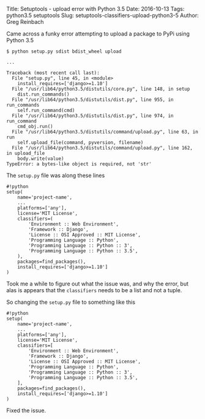 Title: Setuptools - upload error with Python 3.5
Date: 2016-10-13
Tags: python3.5 setuptools
Slug: setuptools-classifiers-upload-python3-5
Author: Greg Reinbach

Came across a funky error attempting to upload a package to PyPi using Python 3.5

    $ python setup.py sdist bdist_wheel upload

    ...

    Traceback (most recent call last):
      File "setup.py", line 45, in <module>
        install_requires=['django>=1.10']
      File "/usr/lib64/python3.5/distutils/core.py", line 148, in setup
        dist.run_commands()
      File "/usr/lib64/python3.5/distutils/dist.py", line 955, in run_commands
        self.run_command(cmd)
      File "/usr/lib64/python3.5/distutils/dist.py", line 974, in run_command
        cmd_obj.run()
      File "/usr/lib64/python3.5/distutils/command/upload.py", line 63, in run
        self.upload_file(command, pyversion, filename)
      File "/usr/lib64/python3.5/distutils/command/upload.py", line 162, in upload_file
        body.write(value)
    TypeError: a bytes-like object is required, not 'str'

The `setup.py` file was along these lines

    #!python
    setup(
        name='project-name',
        ...
        platforms=['any'],
        license='MIT License',
        classifiers=(
            'Environment :: Web Environment',
            'Framework :: Django',
            'License :: OSI Approved :: MIT License',
            'Programming Language :: Python',
            'Programming Language :: Python :: 3',
            'Programming Language :: Python :: 3.5',
        ),
        packages=find_packages(),
        install_requires=['django>=1.10']
    )

Took me a while to figure out what the issue was, and why the error, but alas is appears that the `classifiers` needs to be a list and not a tuple.

So changing the `setup.py` file to something like this

    #!python
    setup(
        name='project-name',
        ...
        platforms=['any'],
        license='MIT License',
        classifiers=[
            'Environment :: Web Environment',
            'Framework :: Django',
            'License :: OSI Approved :: MIT License',
            'Programming Language :: Python',
            'Programming Language :: Python :: 3',
            'Programming Language :: Python :: 3.5',
        ],
        packages=find_packages(),
        install_requires=['django>=1.10']
    )

Fixed the issue.
